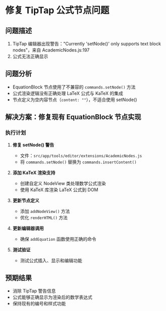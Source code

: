 # 修复 TipTap 公式节点问题

## 问题描述
1. TipTap 编辑器出现警告："Currently 'setNode()' only supports text block nodes"，来自 AcademicNodes.js:197
2. 公式无法正确显示

## 问题分析
- EquationBlock 节点使用了不兼容的 `commands.setNode()` 方法
- 公式渲染逻辑没有正确处理 LaTeX 公式与 KaTeX 的集成
- 节点定义为空内容节点（`content: ""`），不适合使用 setNode()

## 解决方案：修复现有 EquationBlock 节点实现

### 执行计划
1. **修复 setNode() 警告**
   - 文件：`src/app/tools/editor/extensions/AcademicNodes.js`
   - 将 `commands.setNode()` 替换为 `commands.insertContent()`

2. **添加 KaTeX 渲染支持**
   - 创建自定义 NodeView 类处理数学公式渲染
   - 使用 KaTeX 库渲染 LaTeX 公式到 DOM

3. **更新节点定义**
   - 添加 `addNodeView()` 方法
   - 优化 `renderHTML()` 方法

4. **更新编辑器调用**
   - 确保 `addEquation` 函数使用正确的命令

5. **测试验证**
   - 测试公式插入、显示和编辑功能

## 预期结果
- 消除 TipTap 警告信息
- 公式能够正确显示为渲染后的数学表达式
- 保持现有的编号和样式功能
